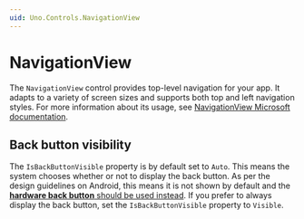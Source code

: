 ```yaml
---
uid: Uno.Controls.NavigationView
---
```


# NavigationView

The `NavigationView` control provides top-level navigation for your app. It adapts to a variety of screen sizes and supports both top and left navigation styles. For more information about its usage, see [NavigationView Microsoft documentation](https://learn.microsoft.com/windows/apps/design/controls/navigationview).

## Back button visibility

The `IsBackButtonVisible` property is by default set to `Auto`. This means the system chooses whether or not to display the back button. As per the design guidelines on Android, this means it is not shown by default and the [**hardware back button** should be used instead](xref:Uno.Features.HardwareBackButton). If you prefer to always display the back button, set the `IsBackButtonVisible` property to `Visible`.